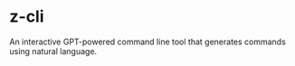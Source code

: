 # z-cli
An interactive GPT-powered command line tool that generates commands using natural language.
